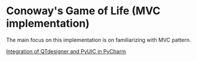 # Conoway's Game of Life (MVC implementation)
The main focus on this implementation is on familiarizing with MVC pattern.

[Integration of QTdesigner and PyUIC in PyCharm](https://pythonpyqt.com/how-to-install-pyqt5-in-pycharm/)

